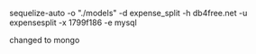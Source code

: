 sequelize-auto -o "./models" -d expense_split -h db4free.net -u expensesplit -x 1799f186 -e mysql

changed to mongo